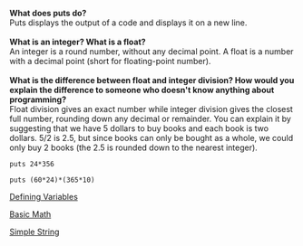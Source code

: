 
<strong>What does puts do?</strong><br>
Puts displays the output of a code and displays it on a new line.<br><br>
<strong>What is an integer? What is a float?</strong><br>
An integer is a round number, without any decimal point. A float is a number with a decimal point (short for floating-point number).<br><br>
<strong>What is the difference between float and integer division? How would you explain the difference to someone who doesn't know anything about programming?</strong><br>
Float division gives an exact number while integer division gives the closest full number, rounding down any decimal or remainder. You can explain it by suggesting that we have 5 dollars to buy books and each book is two dollars. 5/2 is 2.5, but since books can only be bought as a whole, we could only buy 2 books (the 2.5 is rounded down to the nearest integer). 

```
puts 24*356

puts (60*24)*(365*10)
```


[Defining Variables](https://github.com/scottsouthard/phase-0/blob/master/week-4/defining-variables.rb/ "Defining Variables")

[Basic Math](https://github.com/scottsouthard/phase-0/blob/master/week-4/basic-math.rb/ "Basic Math")

[Simple String](https://github.com/scottsouthard/phase-0/blob/master/week-4/simple-string.rb/ "Simple String")